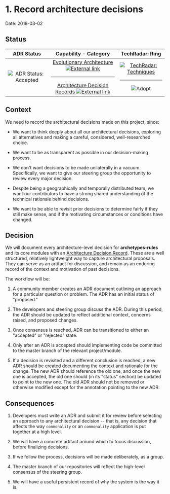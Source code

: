 # 1. Record architecture decisions

Date: 2018-03-02

## Status

|                   ADR Status                    |                                                                                                 Capability - Category                                                                                                 |                                                          TechRadar: Ring                                                          |
| :---------------------------------------------: | :-------------------------------------------------------------------------------------------------------------------------------------------------------------------------------------------------------------------: | :-------------------------------------------------------------------------------------------------------------------------------: |
| ![ADR Status: Accepted][label-adr-accepted-img] | [Evolutionary Architecture ![External link][icon-octicon-link-external]][tw-tech-radar-evolutionary-architecture]<hr>[Architecture Decision Records ![External link][icon-octicon-link-external]][tw-tech-radar-adrs] | [![TechRadar: Techniques][label-techniques-img]][tw-tech-radar-techniques-url]<hr>![Adopt][label-tech-radar-techniques-adopt-img] |

## Context

We need to record the architectural decisions made on this project, since:

- We want to think deeply about all our architectural decisions, exploring all
  alternatives and making a careful, considered, well-researched choice.

- We want to be as transparent as possible in our decision-making process.

- We don't want decisions to be made unilaterally in a vacuum. Specifically, we
  want to give our steering group the opportunity to review every major
  decision.

- Despite being a geographically and temporally distributed team, we want our
  contributors to have a strong shared understanding of the technical rationale
  behind decisions.

- We want to be able to revisit prior decisions to determine fairly if they
  still make sense, and if the motivating circumstances or conditions have
  changed.

## Decision

We will document every architecture-level decision for **archetypes-rules** and
its core modules with an [Architecture Decision Record][nygard-article-url].
These are a well structured, relatively lightweight way to capture architectural
proposals. They can serve as an artifact for discussion, and remain as an
enduring record of the context and motivation of past decisions.

The workflow will be:

1.  A community member creates an ADR document outlining an approach for a
    particular question or problem. The ADR has an initial status of "proposed."

2.  The developers and steering group discuss the ADR. During this period, the
    ADR should be updated to reflect additional context, concerns raised, and
    proposed changes.

3.  Once consensus is reached, ADR can be transitioned to either an "accepted"
    or "rejected" state.

4.  Only after an ADR is accepted should implementing code be committed to the
    master branch of the relevant project/module.

5.  If a decision is revisited and a different conclusion is reached, a new ADR
    should be created documenting the context and rationale for the change. The
    new ADR should reference the old one, and once the new one is accepted, the
    old one should (in its "status" section) be updated to point to the new one.
    The old ADR should not be removed or otherwise modified except for the
    annotation pointing to the new ADR.

## Consequences

1.  Developers must write an ADR and submit it for review before selecting an
    approach to any architectural decision -- that is, any decision that affects
    the way `commonality` or an `commonality` application is put together at a
    high level.

2.  We will have a concrete artifact around which to focus discussion, before
    finalizing decisions.

3.  If we follow the process, decisions will be made deliberately, as a group.

4.  The master branch of our repositories will reflect the high-level consensus
    of the steering group.

5.  We will have a useful persistent record of why the system is the way it is.

<!-- ADR Status Images -->

[label-adr-proposed-img]:
  https://fakeimg.pl/160x40/0052cc/FFF/?text=Proposed&font_size=26
[label-adr-accepted-img]:
  https://fakeimg.pl/160x40/0e8a16/FFF/?text=Accepted&font_size=26
[label-adr-rejected-img]:
  https://fakeimg.pl/160x40/666/FFF/?text=Rejected&font_size=26
[label-adr-deprecated-img]:
  https://fakeimg.pl/160x40/b60205/FFF/?text=Deprecated&font_size=26
[label-adr-superseded-img]:
  https://fakeimg.pl/160x40/e99695/000/?text=Superseded&font_size=26

<!-- Icons -->

[fake-images-pl-github-url]:
  https://github.com/Rydgel/Fake-images-please
  "View the source code on GitHub."
[icon-checklist]:
  https://cdnjs.cloudflare.com/ajax/libs/octicons/4.4.0/svg/checklist.svg
[icon-clippy]:
  https://cdnjs.cloudflare.com/ajax/libs/octicons/4.4.0/svg/clippy.svg
[icon-octicon-link-external]:
  https://cdnjs.cloudflare.com/ajax/libs/octicons/4.4.0/svg/link-external.svg
[icon-mark-github]:
  https://cdnjs.cloudflare.com/ajax/libs/octicons/4.4.0/svg/mark-github.svg
[icon-md]:
  https://cdnjs.cloudflare.com/ajax/libs/octicons/4.4.0/svg/markdown.svg
[icon-media]:
  https://cdnjs.cloudflare.com/ajax/libs/octicons/4.4.0/svg/file-media.svg

<!-- TechRadar Quadrants -->

<!-- QUADRANT: Languages and Frameworks -->

[label-langs-frameworks-img]:
  https://fakeimg.pl/200x40/b32059/FFF/?text=Languages+%26+Frameworks&font_size=24
[label-tech-radar-langs-frameworks-img]:
  https://fakeimg.pl/200x80/b32059/FFF/?text=TechRadar:%0ALanguages+%26+Frameworks&font_size=24

<!-- RINGS: Languages and Frameworks -->

[label-tech-radar-langs-frameworks-adopt-img]:
  https://fakeimg.pl/80x40/b32059/FFF/?text=Adopt&font_size=18
[label-tech-radar-langs-frameworks-trial-img]:
  https://fakeimg.pl/80x40/b32059/FFF/?text=Trial&font_size=18
[label-tech-radar-langs-frameworks-assess-img]:
  https://fakeimg.pl/80x40/b32059/FFF/?text=Assess&font_size=18
[label-tech-radar-langs-frameworks-hold-img]:
  https://fakeimg.pl/80x40/b32059/FFF/?text=Hold&font_size=18

<!-- QUADRANT: Platforms -->

[label-platforms-img]:
  https://fakeimg.pl/200x40/f38a3e/FFF/?text=Platforms&font_size=24
[label-tech-radar-platforms-img]:
  https://fakeimg.pl/200x80/f38a3e/FFF/?text=TechRadar:+Platforms&font_size=24

<!-- RINGS: Platforms -->

[label-tech-radar-platforms-adopt-img]:
  https://fakeimg.pl/80x40/f38a3e/FFF/?text=Adopt&font_size=18
[label-tech-radar-platforms-trial-img]:
  https://fakeimg.pl/80x40/f38a3e/FFF/?text=Trial&font_size=18
[label-tech-radar-platforms-assess-img]:
  https://fakeimg.pl/80x40/f38a3e/FFF/?text=Assess&font_size=18
[label-tech-radar-platforms-hold-img]:
  https://fakeimg.pl/80x40/f38a3e/FFF/?text=Hold&font_size=18

<!-- QUADRANT: Techniques -->

[label-techniques-img]:
  https://fakeimg.pl/200x40/1ebccd/FFF/?text=Techniques&font_size=24
[label-tech-radar-techniques-img]:
  https://fakeimg.pl/200x80/1ebccd/FFF/?text=TechRadar:+Techniques&font_size=24

<!-- RINGS: Techniques -->

[label-tech-radar-techniques-adopt-img]:
  https://fakeimg.pl/80x40/1ebccd/FFF/?text=Adopt&font_size=18
[label-tech-radar-techniques-trial-img]:
  https://fakeimg.pl/80x40/1ebccd/FFF/?text=Trial&font_size=18
[label-tech-radar-techniques-assess-img]:
  https://fakeimg.pl/80x40/1ebccd/FFF/?text=Assess&font_size=18
[label-tech-radar-techniques-hold-img]:
  https://fakeimg.pl/80x40/1ebccd/FFF/?text=Hold&font_size=18

<!-- QUADRANT: Tools -->

[label-tools-img]: https://fakeimg.pl/200x40/86b782/FFF/?text=Tools&font_size=24
[label-tech-radar-tools-img]:
  https://fakeimg.pl/200x80/86b782/FFF/?text=TechRadar:+Tools&font_size=24

<!-- RINGS: Tools -->

[label-tech-radar-tools-adopt-img]:
  https://fakeimg.pl/80x40/86b782/FFF/?text=Adopt&font_size=18
[label-tech-radar-tools-trial-img]:
  https://fakeimg.pl/80x40/86b782/FFF/?text=Trial&font_size=18
[label-tech-radar-tools-assess-img]:
  https://fakeimg.pl/80x40/86b782/FFF/?text=Assess&font_size=18
[label-tech-radar-tools-hold-img]:
  https://fakeimg.pl/80x40/86b782/FFF/?text=Hold&font_size=18

<!-- Web pages: external -->

[tw-tech-radar-evolutionary-architecture]:
  https://www.thoughtworks.com/radar/techniques/evolutionary-architecture
[tw-tech-radar-adrs]:
  https://www.thoughtworks.com/radar/techniques/lightweight-architecture-decision-records
[tw-tech-radar-faq-url]: https://www.thoughtworks.com/radar/a-z
[tw-tech-radar-techniques-url]: https://www.thoughtworks.com/radar/techniques
[tw-tech-radar-tools-url]: https://www.thoughtworks.com/radar/tools
[nygard-article-url]:
  http://thinkrelevance.com/blog/2011/11/15/documenting-architecture-decisions
